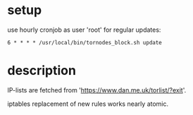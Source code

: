 # setup

use hourly cronjob as user 'root' for regular updates:
```
6 * * * * /usr/local/bin/tornodes_block.sh update
```

# description

IP-lists are fetched from 'https://www.dan.me.uk/torlist/?exit'.

iptables replacement of new rules works nearly atomic.

